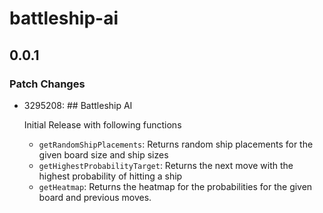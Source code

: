 # battleship-ai

## 0.0.1

### Patch Changes

- 3295208: ## Battleship AI

  Initial Release with following functions

  - `getRandomShipPlacements`: Returns random ship placements for the given board size and ship sizes
  - `getHighestProbabilityTarget`: Returns the next move with the highest probability of hitting a ship
  - `getHeatmap`: Returns the heatmap for the probabilities for the given board and previous moves.
